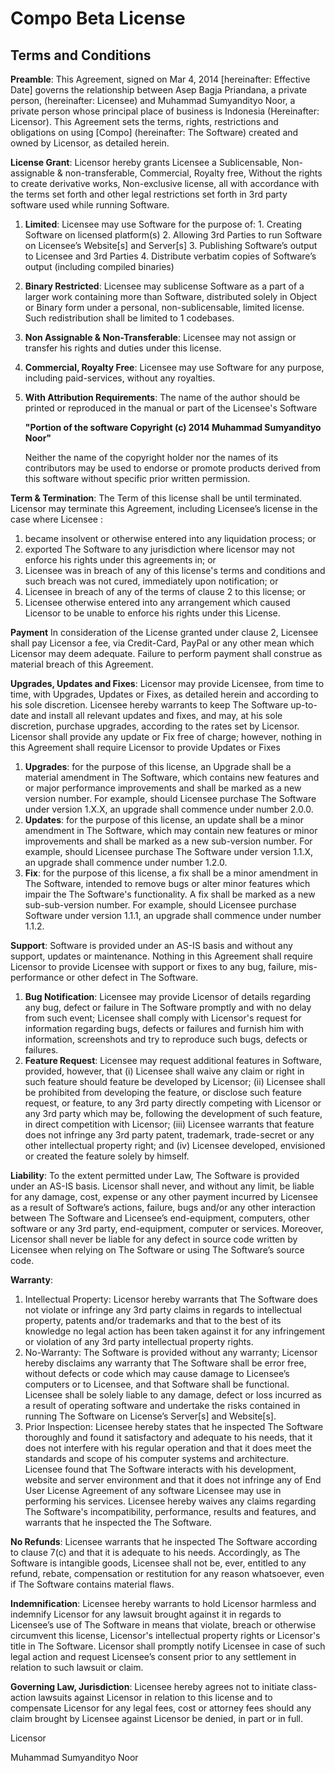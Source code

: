 # Compo Beta License

## Terms and Conditions

**Preamble**: This Agreement, signed on Mar 4, 2014 [hereinafter: Effective Date] governs the relationship between Asep Bagja Priandana, a private person, (hereinafter: Licensee) and Muhammad Sumyandityo Noor, a private person whose principal place of business is Indonesia (Hereinafter: Licensor). This Agreement sets the terms, rights, restrictions and obligations on using [Compo] (hereinafter: The Software) created and owned by Licensor, as detailed herein.

**License Grant**: Licensor hereby grants Licensee a Sublicensable, Non-assignable & non-transferable, Commercial, Royalty free, Without the rights to create derivative works, Non-exclusive license, all with accordance with the terms set forth and other legal restrictions set forth in 3rd party software used while running Software.

  1. **Limited**: Licensee may use Software for the purpose of:
  	1. Creating Software on licensed platform(s)
  	2. Allowing 3rd Parties to run Software on Licensee’s Website[s] and Server[s]
  	3. Publishing Software’s output to Licensee and 3rd Parties
  	4. Distribute verbatim copies of Software’s output (including compiled binaries)
  2. **Binary Restricted**:  Licensee may sublicense Software as a part of a larger work containing more than Software, distributed solely in Object or Binary form under a personal, non-sublicensable, limited license. Such redistribution shall be limited to 1 codebases.
  3. **Non Assignable & Non-Transferable**: Licensee may not assign or transfer his rights and duties under this license.
  4. **Commercial, Royalty Free**: Licensee may use Software for any purpose, including paid-services, without any royalties.
  5. **With Attribution Requirements﻿**: The name of the author should be printed or reproduced in the manual or part of the Licensee's Software
  
  	 **"Portion of the software Copyright (c) 2014 Muhammad Sumyandityo Noor"**
      
      Neither the name of the copyright holder nor the names of its contributors may be used to endorse or promote products derived from this software without specific prior written permission.

**Term & Termination**: The Term of this license shall be until terminated. Licensor may terminate this Agreement, including Licensee’s license in the case where Licensee :

1. became insolvent or otherwise entered into any liquidation process; or
2. exported The Software to any jurisdiction where licensor may not enforce his rights under this agreements in; or
3. Licensee was in breach of any of this license's terms and conditions and such breach was not cured, immediately upon notification; or
4. Licensee in breach of any of the terms of clause 2 to this license; or
5. Licensee otherwise entered into any arrangement which caused Licensor to be unable to enforce his rights under this License.

**Payment** In consideration of the License granted under clause 2, Licensee shall pay Licensor a fee, via Credit-Card, PayPal or any other mean which Licensor may deem adequate. Failure to perform payment shall construe as material breach of this Agreement.

**Upgrades, Updates and Fixes**: Licensor may provide Licensee, from time to time, with Upgrades, Updates or Fixes, as detailed herein and according to his sole discretion. Licensee hereby warrants to keep The Software up-to-date and install all relevant updates and fixes, and may, at his sole discretion, purchase upgrades, according to the rates set by Licensor. Licensor shall provide any update or Fix free of charge; however, nothing in this Agreement shall require Licensor to provide Updates or Fixes

1. **Upgrades**: for the purpose of this license, an Upgrade shall be a material amendment in The Software, which contains new features and or major performance improvements and shall be marked as a new version number. For example, should Licensee purchase The Software under version 1.X.X, an upgrade shall commence under number 2.0.0.
2. **Updates**: for the purpose of this license, an update shall be a minor amendment in The Software, which may contain new features or minor improvements and shall be marked as a new sub-version number. For example, should Licensee purchase The Software under version 1.1.X, an upgrade shall commence under number 1.2.0.
3. **Fix**: for the purpose of this license, a fix shall be a minor amendment in The Software, intended to remove bugs or alter minor features which impair the The Software's functionality. A fix shall be marked as a new sub-sub-version number. For example, should Licensee purchase Software under version 1.1.1, an upgrade shall commence under number 1.1.2.

**Support**: Software is provided under an AS-IS basis and without any support, updates or maintenance. Nothing in this Agreement shall require Licensor to provide Licensee with support or fixes to any bug, failure, mis-performance or other defect in The Software.

1. **Bug Notification**: Licensee may provide Licensor of details regarding any bug, defect or failure in The Software promptly and with no delay from such event; Licensee shall comply with Licensor's request for information regarding bugs, defects or failures and furnish him with information, screenshots and try to reproduce such bugs, defects or failures.
2. **Feature Request**: Licensee may request additional features in Software, provided, however, that (i) Licensee shall waive any claim or right in such feature should feature be developed by Licensor; (ii) Licensee shall be prohibited from developing the feature, or disclose such feature request, or feature, to any 3rd party directly competing with Licensor or any 3rd party which may be, following the development of such feature, in direct competition with Licensor; (iii) Licensee warrants that feature does not infringe any 3rd party patent, trademark, trade-secret or any other intellectual property right; and (iv) Licensee developed, envisioned or created the feature solely by himself.
  	
**Liability**:  To the extent permitted under Law, The Software is provided under an AS-IS basis. Licensor shall never, and without any limit, be liable for any damage, cost, expense or any other payment incurred by Licensee as a result of Software’s actions, failure, bugs and/or any other interaction between The Software  and Licensee’s end-equipment, computers, other software or any 3rd party, end-equipment, computer or services.  Moreover, Licensor shall never be liable for any defect in source code written by Licensee when relying on The Software or using The Software’s source code.

**Warranty**:  

1. Intellectual Property: Licensor hereby warrants that The Software does not violate or infringe any 3rd party claims in regards to intellectual property, patents and/or trademarks and that to the best of its knowledge no legal action has been taken against it for any infringement or violation of any 3rd party intellectual property rights.
2. No-Warranty: The Software is provided without any warranty; Licensor hereby disclaims any warranty that The Software shall be error free, without defects or code which may cause damage to Licensee’s computers or to Licensee, and that Software shall be functional. Licensee shall be solely liable to any damage, defect or loss incurred as a result of operating software and undertake the risks contained in running The Software on License’s Server[s] and Website[s].
3. Prior Inspection: Licensee hereby states that he inspected The Software thoroughly and found it satisfactory and adequate to his needs, that it does not interfere with his regular operation and that it does meet the standards and scope of his computer systems and architecture. Licensee found that The Software interacts with his development, website and server environment and that it does not infringe any of End User License Agreement of any software Licensee may use in performing his services. Licensee hereby waives any claims regarding The Software's incompatibility, performance, results and features, and warrants that he inspected the The Software.

**No Refunds**: Licensee warrants that he inspected The Software according to clause 7(c) and that it is adequate to his needs. Accordingly, as The Software is intangible goods, Licensee shall not be, ever, entitled to any refund, rebate, compensation or restitution for any reason whatsoever, even if The Software contains material flaws.

**Indemnification**: Licensee hereby warrants to hold Licensor harmless and indemnify Licensor for any lawsuit brought against it in regards to Licensee’s use of The Software in means that violate, breach or otherwise circumvent this license, Licensor's intellectual property rights or Licensor's title in The Software. Licensor shall promptly notify Licensee in case of such legal action and request Licensee’s consent prior to any settlement in relation to such lawsuit or claim.

**Governing Law, Jurisdiction**: Licensee hereby agrees not to initiate class-action lawsuits against Licensor in relation to this license and to compensate Licensor for any legal fees, cost or attorney fees should any claim brought by Licensee against Licensor be denied, in part or in full.

Licensor


Muhammad Sumyandityo Noor
